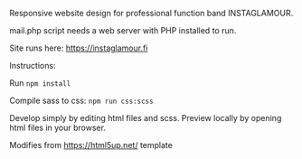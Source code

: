 Responsive website design for professional function band INSTAGLAMOUR.

mail.php script needs a web server with PHP installed to run.

Site runs here: https://instaglamour.fi

Instructions:

Run `npm install`

Compile sass to css: `npm run css:scss`

Develop simply by editing html files and scss. Preview locally by opening html files in your browser.

Modifies from https://html5up.net/ template


